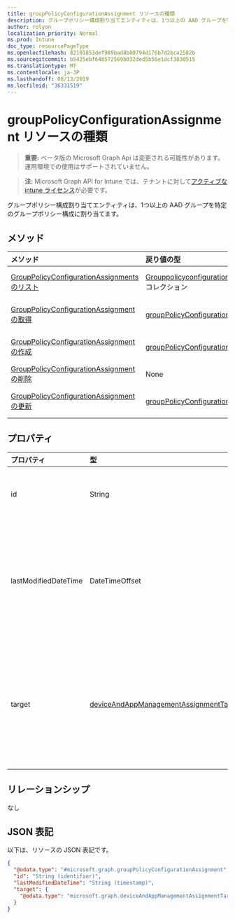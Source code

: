 ```yaml
---
title: groupPolicyConfigurationAssignment リソースの種類
description: グループポリシー構成割り当てエンティティは、1つ以上の AAD グループを特定のグループポリシー構成に割り当てます。
author: rolyon
localization_priority: Normal
ms.prod: Intune
doc_type: resourcePageType
ms.openlocfilehash: 82101853def989bad8b80794d176b7d2bca2582b
ms.sourcegitcommit: b5425ebf648572569b032ded5b56e1dcf3830515
ms.translationtype: MT
ms.contentlocale: ja-JP
ms.lasthandoff: 08/13/2019
ms.locfileid: "36331519"
---
```

# <a name="grouppolicyconfigurationassignment-resource-type"></a>groupPolicyConfigurationAssignment リソースの種類

> **重要:** ベータ版の Microsoft Graph Api は変更される可能性があります。運用環境での使用はサポートされていません。

> **注:** Microsoft Graph API for Intune では、テナントに対して[アクティブな intune ライセンス](https://go.microsoft.com/fwlink/?linkid=839381)が必要です。

グループポリシー構成割り当てエンティティは、1つ以上の AAD グループを特定のグループポリシー構成に割り当てます。

## <a name="methods"></a>メソッド
|メソッド|戻り値の型|説明|
|:---|:---|:---|
|[GroupPolicyConfigurationAssignments のリスト](../api/intune-grouppolicy-grouppolicyconfigurationassignment-list.md)|[Grouppolicyconfigurationassignment](../resources/intune-grouppolicy-grouppolicyconfigurationassignment.md)コレクション|[Grouppolicyconfigurationassignment](../resources/intune-grouppolicy-grouppolicyconfigurationassignment.md)オブジェクトのプロパティとリレーションシップをリストします。|
|[GroupPolicyConfigurationAssignment の取得](../api/intune-grouppolicy-grouppolicyconfigurationassignment-get.md)|[groupPolicyConfigurationAssignment](../resources/intune-grouppolicy-grouppolicyconfigurationassignment.md)|[Grouppolicyconfigurationassignment](../resources/intune-grouppolicy-grouppolicyconfigurationassignment.md)オブジェクトのプロパティとリレーションシップを読み取ります。|
|[GroupPolicyConfigurationAssignment の作成](../api/intune-grouppolicy-grouppolicyconfigurationassignment-create.md)|[groupPolicyConfigurationAssignment](../resources/intune-grouppolicy-grouppolicyconfigurationassignment.md)|新しい[Grouppolicyconfigurationassignment](../resources/intune-grouppolicy-grouppolicyconfigurationassignment.md)オブジェクトを作成します。|
|[GroupPolicyConfigurationAssignment の削除](../api/intune-grouppolicy-grouppolicyconfigurationassignment-delete.md)|None|[Grouppolicyconfigurationassignment](../resources/intune-grouppolicy-grouppolicyconfigurationassignment.md)を削除します。|
|[GroupPolicyConfigurationAssignment の更新](../api/intune-grouppolicy-grouppolicyconfigurationassignment-update.md)|[groupPolicyConfigurationAssignment](../resources/intune-grouppolicy-grouppolicyconfigurationassignment.md)|[Grouppolicyconfigurationassignment](../resources/intune-grouppolicy-grouppolicyconfigurationassignment.md)オブジェクトのプロパティを更新します。|

## <a name="properties"></a>プロパティ
|プロパティ|型|説明|
|:---|:---|:---|
|id|String|エンティティのキー。|
|lastModifiedDateTime|DateTimeOffset|エンティティが最後に変更された日付と時刻。|
|target|[deviceAndAppManagementAssignmentTarget](../resources/intune-shared-deviceandappmanagementassignmenttarget.md)|グループポリシー構成を対象としたグループの種類。|

## <a name="relationships"></a>リレーションシップ
なし

## <a name="json-representation"></a>JSON 表記
以下は、リソースの JSON 表記です。
<!-- {
  "blockType": "resource",
  "keyProperty": "id",
  "@odata.type": "microsoft.graph.groupPolicyConfigurationAssignment"
}
-->
``` json
{
  "@odata.type": "#microsoft.graph.groupPolicyConfigurationAssignment",
  "id": "String (identifier)",
  "lastModifiedDateTime": "String (timestamp)",
  "target": {
    "@odata.type": "microsoft.graph.deviceAndAppManagementAssignmentTarget"
  }
}
```



